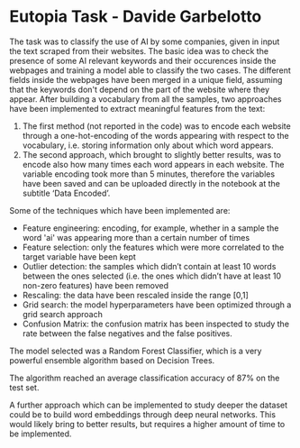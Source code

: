 # Eutopia Task  - Davide Garbelotto 

The task was to classify the use of AI by some companies, given in input the text scraped from their websites.
The basic idea was to check the presence of some AI relevant keywords and their occurences inside the webpages and training a model able to classify the two cases.
The different fields inside the webpages have been merged in a unique field, assuming that the keywords don't depend on the part of the website where they appear.
After building a vocabulary from all the samples, two approaches have been implemented to extract meaningful features from the text:
1.	The first method (not reported in the code) was to encode each website through a one-hot-encoding of the words appearing with respect to the vocabulary, i.e. storing information only about which word appears.
2.	The second approach, which brought to slightly better results, was to encode also how many times each word appears in each website.
The variable encoding took more than 5 minutes, therefore the variables have been saved and can be uploaded directly in the notebook at the subtitle ‘Data Encoded’.

Some of the techniques which have been implemented are:
* Feature engineering: encoding, for example, whether in a sample the word 'ai' was appearing more than a certain number of times
* Feature selection: only the features which were more correlated to the target variable have been kept
* Outlier 	detection: the samples which didn’t contain at least 10 words between the ones selected (i.e. the ones which didn’t have at least 10 non-zero features) have been removed
* Rescaling: the data have been rescaled inside the range [0,1]
* Grid search: the model hyperparameters have been optimized through a grid search approach
* Confusion Matrix: the confusion matrix has been inspected to study the rate between the false negatives and the false positives.

The model selected was a Random Forest Classifier, which is a very powerful ensemble algorithm based on Decision Trees.

The algorithm reached an average classification accuracy of 87% on the test set.

A further approach which can be implemented to study deeper the dataset could be to build word embeddings through deep neural networks. This would likely bring to better results, but requires a higher amount of time to be implemented.

